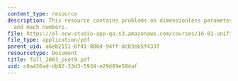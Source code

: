 ```yaml
---
content_type: resource
description: This resource contains problems on dimensionless parameters, and reynolds
  and mach numbers.
file: https://ol-ocw-studio-app-qa.s3.amazonaws.com/courses/16-01-unified-engineering-i-ii-iii-iv-fall-2005-spring-2006/c0a426addb8233d35934e29d89e584af_fall_2003_pset9.pdf
file_type: application/pdf
parent_uid: a6eb2151-6f41-806d-94ff-dc83eb5f4337
resourcetype: Document
title: fall_2003_pset9.pdf
uid: c0a426ad-db82-33d3-5934-e29d89e584af
---
```

